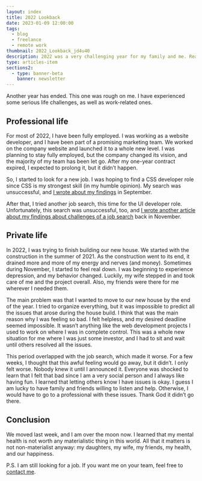 ```yaml
---
layout: index
title: 2022 Lookback
date: 2023-01-09 12:00:00
tags:
  - blog
  - freelance
  - remote work
thumbnail: 2022_Lookback_jd4u40
description: 2022 was a very challenging year for my family and me. Read why.
type: articles-item
sections2:
  - type: banner-beta
    banner: newsletter
---
```


Another year has ended. This one was rough on me. I have experienced some serious life challenges, as well as work-related ones.

## Professional life

For most of 2022, I have been fully employed. I was working as a website developer, and I have been part of a promising marketing team. We worked on the company website and launched it to a whole new level. I was planning to stay fully employed, but the company changed its vision, and the majority of my team has been let go. After my one-year contract expired, I expected to prolong it, but it didn’t happen.

So, I started to look for a new job. I was hoping to find a CSS developer role since CSS is my strongest skill (in my humble opinion). My search was unsuccessful, and [I wrote about my findings](/articles/in-search-of-a-css-developer-job/) in September.

After that, I tried another job search, this time for the UI developer role. Unfortunately, this search was unsuccessful, too, and [I wrote another article about my findings about challenges of a job search](/articles/in-search-of-a-frontend-ui-developer-job/) back in November.

## Private life

In 2022, I was trying to finish building our new house. We started with the construction in the summer of 2021. As the construction went to its end, it drained more and more of my energy and nerves (and money). Sometimes during November, I started to feel real down. I was beginning to experience depression, and my behavior changed. Luckily, my wife stepped in and took care of me and the project overall. Also, my friends were there for me wherever I needed them.

The main problem was that I wanted to move to our new house by the end of the year. I tried to organize everything, but it was impossible to predict all the issues that arose during the house build. I think that was the main reason why I was feeling so bad. I felt helpless, and my desired deadline seemed impossible. It wasn’t anything like the web development projects I used to work on where I was in complete control. This was a whole new situation for me where I was just some investor, and I had to sit and wait until others resolved all the issues.

This period overlapped with the job search, which made it worse. For a few weeks, I thought that this awful feeling would go away, but it didn’t. I only felt worse. Nobody knew it until I announced it. Everyone was shocked to learn that I felt that bad since I am a very social person and I always like having fun. I learned that letting others know I have issues is okay. I guess I am lucky to have family and friends willing to listen and help. Otherwise, I would have to go to a professional with these issues. Thank God it didn’t go there.

## Conclusion

We moved last week, and I am over the moon now. I learned that my mental health is not worth any materialistic thing in this world. All that it matters is not non-materialist anyway: my daughters, my wife, my friends, my health, and our happiness.

P.S. I am still looking for a job. If you want me on your team, feel free to [contact me](/contact/#form).
